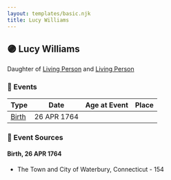 ```yaml
---
layout: templates/basic.njk
title: Lucy Williams
---
```

## 🟣 Lucy Williams

Daughter of [Living Person](/people/5/55971024) and [Living Person](/people/6/62871690)

### 📆 Events

Type | Date | Age at Event | Place
------ | ------ | ------ | ------
[Birth](#event-event-2) | 26 APR 1764 |  |

### 📰 Event Sources

#### <a id="event-event-2"></a> Birth, 26 APR 1764
* The Town and City of Waterbury, Connecticut  - 154